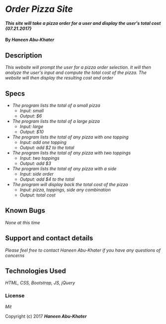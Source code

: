 # _Order Pizza Site_

#### _This site will take a pizza order for a user and display the user's total cost {07.21.2017}_

#### By _**Haneen Abu-Khater**_

## Description

_This website will prompt the user for a pizza order selection. It will then analyze the user's input and compute the total cost of the pizza. The website will then display the resulting cost and order_

## Specs

* _The program lists the total of a small pizza_
  * _Input: small_
  * _Output: $6_
* _The program lists the total of a large pizza_
  * _Input: large_
  * _Output: $10_
* _The program lists the total of any pizza with one topping_
  * _Input: add one topping_
  * _Output: add $2 to the total_
* _The program lists the total of any pizza with two toppings_
  * _Input: two toppings_
  * _Output: add $3_
* _The program lists the total of any pizza with a side_
  * _Input: side order_
  * _Output: add $4 to the total_
* _The program will display back the total cost of the pizza_
  * _Input: pizza, toppings, side any combination_
  * _Output: total cost_

## Known Bugs

_None at this time_

## Support and contact details

_Please feel free to contact Haneen Abu-Khater if you have any questions of concerns_

## Technologies Used

_HTML, CSS, Bootstrap, JS, jQuery_

### License

*Mit*

Copyright (c) 2017 **_Haneen Abu-Khater_**
